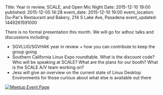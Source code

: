 Title: Year in review, SCALE, and Open Mic Night
Date: 2015-12-10 19:00
published: 2015-12-05 14:28
event_date: 2015-12-10 19:00
event_location: Du-Par's Restaurant and Bakery, 214 S Lake Ave, Pasadena
event_updated: 1449261591000

There is no formal presentation this month.  We will go for adhoc talks and
discussions including:

* SGVLUG/SGVHAK year in review  + how you can contribute to keep the group going
* Southern California Linux Expo roundtable.  What is the discount code?  Who will be speaking at SCALE?  What are the plans for our booth?  What is the SCALE A/V team working on?
* Jess will give an overview on the current state of Linux Desktop Environments for those curious about what else is available out there

[ ![Meetup Event Page]({filename}/images/meetup_logo_45.png) ](https://www.meetup.com/SGVTech/events/226415194/)
